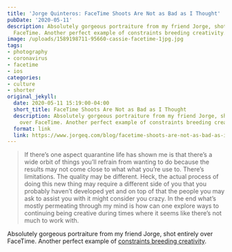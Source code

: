```yaml
---
title: 'Jorge Quinteros: FaceTime Shoots Are Not as Bad as I Thought'
pubDate: '2020-05-11'
description: Absolutely gorgeous portraiture from my friend Jorge, shot entirely over
  FaceTime. Another perfect example of constraints breeding creativity.
image: /uploads/1589198711-95660-cassie-facetime-1jpg.jpg
tags:
- photography
- coronavirus
- facetime
- ios
categories:
- culture
- shorter
original_jekyll:
  date: 2020-05-11 15:19:00-04:00
  short_title: FaceTime Shoots Are Not as Bad as I Thought
  description: Absolutely gorgeous portraiture from my friend Jorge, shot entirely
    over FaceTime. Another perfect example of constraints breeding creativity.
  format: link
  link: https://www.jorgeq.com/blog/facetime-shoots-are-not-as-bad-as-i-thought?utm_source=feedburner&utm_medium=feed&utm_campaign=Feed%253A+jorgequinterosphotoblog+%2528Jorge+Quinteros%2529
---
```


> If there’s one aspect quarantine life has shown me is that there’s a wide orbit of things you’ll refrain from wanting to do because the results may not come close to what what you’re use to. There’s limitations. The quality may be different. Heck, the actual process of doing this new thing may require a different side of you that you probably haven’t developed yet and on top of that the people you may ask to assist you with it might consider you crazy. In the end what’s mostly permeating through my mind is how can one explore ways to continuing being creative during times where it seems like there’s not much to work with.

Absolutely gorgeous portraiture from my friend Jorge, shot entirely over FaceTime. Another perfect example of [constraints breeding creativity](https://headrush.typepad.com/creating_passionate_users/2005/12/creativity_on_s.html).
